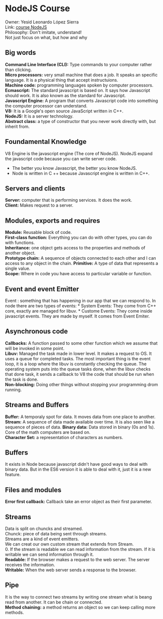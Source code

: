 # NodeJS Course  
Owner: Yesid Leonardo López Sierra  
Link: [course NodeJS](https://www.udemy.com/understand-nodejs/)  
Philosophy: Don't imitate, understand!  
Not just focus on what, but how and why
## Big words  
**Command Line Interface (CLI):** Type commands to your computer rather than clicking.  
**Micro processors:** very small machine that does a job. It speaks an specific language. It is a physical thing that accept instructuions.  
**Machine code:** programming languages spoken by computer processors.  
**Ecmascript:** The standard javascript is based on. It says how Javascript should work. It is also known as the standard for Javascript.  
**Javascript Engine:** A program that converts Javascript code into something the computer processor can understand.  
**V8:** It is a Google's open source JavaScript written in C++.  
**NodeJS:** It is a server technology.  
**Abstract class:** a type of constructor that you never work directly with, but inherit from.     
## Foundamental Knowledge  
V8 Engine is the javascript engine (The core of NodeJS). NodeJS expand the javascript code because you can write server code.  
* The better you know Javascript, the better you know NodeJS.  
* Node is written in C ++ because Javascript engine is written in C++.  
## Servers and clients
**Server:** computer that is performing services. It does the work.  
**Client:** Makes request to a server.  
## Modules, exports and requires  
**Module:** Reusable block of code.  
**First-class function:** Everything you can do with other types, you can do with functions.  
**Inheritance:** one object gets access to the properties and methods of another object.  
**Prototype chain:** A sequence of objects connected to each other and I can access to any object in the chain.
**Primitive:** A type of data that represents a single value.  
**Scope:** Where in code you have access to particular variable or function.  
## Event and event Emitter  
Event : something that has happening in our app that we can respond to. In node there are two types of events:
    * System Events: They come from C++ core, exactly are managed for libuv.
    * Custome Events: They come inside javascript events. They are made by myself. It comes from Event Emiter.  
## Asynchronous code  
**Callbacks:** A function passed to some other function which we assume that will be invoked in some point.  
**Libuv:** Managed the task made in lower level. It makes a request to OS. It uses a queue for completed tasks. The most important thing is the event loop, it is a loop where the libuv is constantly checking the queue. The operating system puts into the queue tasks done, when the libuv checks that done task, it sends a callback to V8 the code that should be run when the task is done.  
**Non-blocking:** Doing other things without stopping your programming drom running. 
## Streams and Buffers  
**Buffer:** A temporaly spot for data. It moves data from one place to another.
**Stream:** A sequence of data made available over time. It is also seen like a sequence of pieces of data.
**Binary data:** Data stored in binary (0s and 1s). Core of the math computers are based on.  
**Character Set:** a representation of characters as numbers.  
## Buffers  
It exists in Node because javascript didn't have good ways to deal with binary data. But in the ES6  version it is able to deal with it, just it is a new feature.  
## Files and modules  
**Error first callback:** Callback take an error object as their first parameter.  
## Streams  
Data is split on chuncks and streamed.  
Chunck: piece of data being sent through streams.  
Streams are a kind of event emitters.  
We can creat our own custom stream that extends from Stream.  
0.
If the stream is readable we can read information from the stream. If it is writable we can send information through it.  
**Readable:** If the browser makes a request to the web server. The server receives the information.  
**Writable:** When the web server sends a response to the browser.  
## Pipe  
It is the way to connect two streams by writing one stream what is beang read from another. It can be chain or connected.  
**Method chaining:** a method returns an object so we can keep calling more methods.   


